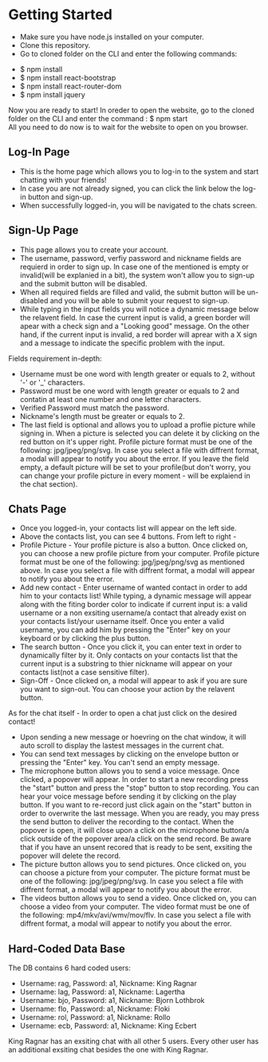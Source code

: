# Getting Started

* Make sure you have node.js installed on your computer.
* Clone this repository.
* Go to cloned folder on the CLI and enter the following commands:
- $ npm install
- $ npm install react-bootstrap
- $ npm install react-router-dom
- $ npm install jquery

Now you are ready to start!
In oreder to open the website, go to the cloned folder on the CLI and enter the command :
$ npm start
<br>
All you need to do now is to wait for the website to open on you browser.

## Log-In Page

* This is the home page which allows you to log-in to the system and start chatting with your friends!
* In case you are not already signed, you can click the link below the log-in button and sign-up.
* When successfully logged-in, you will be navigated to the chats screen.

## Sign-Up Page

* This page allows you to create your account.
* The username, password, verfiy password and nickname fields are requierd in order to sign up. In case one of the mentioned is empty or invalid(will be explanied in a bit), the system won't allow you to sign-up and the submit button will be disabled.
* When all required fields are filled and valid, the submit button will be un-disabled and you will be able to submit your request to sign-up.
* While typing in the input fields you will notice a dynamic message below the relavent field. In case the current input is valid, a green border will apear with a check sign and a "Looking good" message. On the other hand, if the current input is invalid, a red border will aprear with a X sign and a message to indicate the specific problem with the input.

Fields requirement in-depth:
- Username must be one word with length greater or equals to 2, without '-' or '_' characters.
- Password must be one word with length greater or equals to 2 and contatin at least one number and one letter characters.
- Verified Password must match the password.
- Nickname's length must be greater or equals to 2.
- The last field is optional and allows you to upload a proflie picture while signing in.
When a picture is selected you can delete it by clicking on the red button on it's upper right.
Profile picture format must be one of the following: jpg/jpeg/png/svg. 
In case you select a file with diffrent format, a modal will appear to notify you about the error.
If you leave the field empty, a default picture will be set to your profile(but don't worry, you can change your profile picture in every moment - will be explaiend in the chat section).

## Chats Page

* Once you logged-in, your contacts list will appear on the left side.
* Above the contacts list, you can see 4 buttons. From left to right -
* Profile Picture - Your profile picture is also a button. Once clicked on, you can choose a new profile picture from your computer. Profile picture format must be one of the following: jpg/jpeg/png/svg as mentioned above. 
In case you select a file with diffrent format, a modal will appear to notify you about the error.
* Add new contact - Enter username of wanted contact in order to add him to your contacts list! While typing, a dynamic message will appear along with the fiting border color to indicate if current input is: a valid username or a non exsiting username/a contact that already exist on your contacts list/your username itself.
Once you enter a valid username, you can add him by pressing the "Enter" key on your keyboard or by clicking the plus button.
* The search button - Once you click it, you can enter text in order to dynamically filter by it. Only contacts on your contacts list that the current input is a substring to thier nickname will appear on your contacts list(not a case sensitive filter).
* Sign-Off - Once clicked on, a modal will appear to ask if you are sure you want to sign-out. You can choose your action by the relavent button.

As for the chat itself - In order to open a chat just click on the desired contact!
* Upon sending a new message or hoevring on the chat window, it will auto scroll to display the lastest messages in the current chat. 
* You can send text messages by clicking on the envelope button or pressing the "Enter" key. You can't send an empty message.
* The microphone button allows you to send a voice message. Once clicked, a popover will appear. In order to start a new recording press the "start" button and press the "stop" button to stop recording. You can hear your voice message before sending it by clicking on the play button. If you want to re-record just click again on the "start" button in order to overwrite the last message. When you are ready, you may press the send button to deliver the recording to the contact.
When the popover is open, it will close upon a click on the microphone button/a click outside of the popover area/a click on the send record. Be aware that if you have an unsent recored that is ready to be sent, exsiting the popover will delete the record.
* The picture button allows you to send pictures. Once clicked on, you can choose a picture from your computer. The picture format must be one of the following: jpg/jpeg/png/svg. 
In case you select a file with diffrent format, a modal will appear to notify you about the error.
* The videos button allows you to send a video. Once clicked on, you can choose a video from your computer. The video format must be one of the following: mp4/mkv/avi/wmv/mov/flv. 
In case you select a file with diffrent format, a modal will appear to notify you about the error.

## Hard-Coded Data Base

The DB contains 6 hard coded users:
* Username: rag, Password: a1, Nickname: King Ragnar
* Username: lag, Password: a1, Nickname: Lagertha
* Username: bjo, Password: a1, Nickname: Bjorn Lothbrok
* Username: flo, Password: a1, Nickname: Floki
* Username: rol, Password: a1, Nickname: Rollo
* Username: ecb, Password: a1, Nickname: King Ecbert

King Ragnar has an exsiting chat with all other 5 users.
Every other user has an additional exsiting chat besides the one with King Ragnar.
